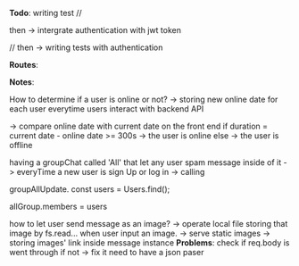 **Todo**:
writing test
//

then -> intergrate authentication with jwt token

//
then -> writing tests with authentication

**Routes**:

**Notes**:

How to determine if a user is online or not?
-> storing new online date for each user everytime users interact with backend API

-> compare online date with current date on the front end
if duration = current date - online date >= 300s
-> the user is online
else -> the user is offline

having a groupChat called 'All' that let any user spam message inside of it ->
everyTime a new user is sign Up or log in -> calling

groupAllUpdate.
const users = Users.find();

allGroup.members = users

how to let user send message as an image?
-> operate local file storing that image by fs.read... when user input an image.
-> serve static images
-> storing images' link inside message instance
**Problems**:
check if req.body is went through if not -> fix it
need to have a json paser
